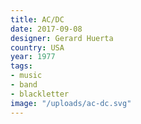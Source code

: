 ```yaml
---
title: AC/DC
date: 2017-09-08
designer: Gerard Huerta
country: USA
year: 1977
tags:
- music
- band
- blackletter
image: "/uploads/ac-dc.svg"
---
```


